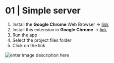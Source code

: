 # 01 | Simple server
 1. Install the **Google Chrome** Web Browser -> [link](https://www.google.com/chrome/)  
 2. Install this extension in **Google Chrome** -> [link](https://chrome.google.com/webstore/detail/web-server-for-chrome/ofhbbkphhbklhfoeikjpcbhemlocgigb)
 3. Run the app
 4. Select the project files folder
 5. Click on the link

![enter image description here](https://imgur.com/LoMcq4B.png)
